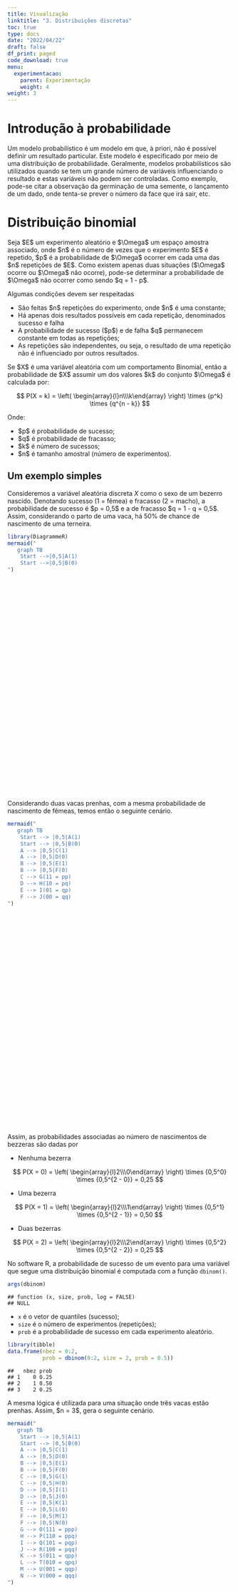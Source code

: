 ```yaml
---
title: Visualização
linktitle: "3. Distribuições discretas"
toc: true
type: docs
date: "2022/04/22"
draft: false
df_print: paged
code_download: true
menu:
  experimentacao:
    parent: Experimentação
    weight: 4
weight: 3
---
```


<script src="/rmarkdown-libs/htmlwidgets/htmlwidgets.js"></script>
<script src="/rmarkdown-libs/d3/d3.min.js"></script>
<script src="/rmarkdown-libs/dagre/dagre-d3.min.js"></script>
<link href="/rmarkdown-libs/mermaid/dist/mermaid.css" rel="stylesheet" />
<script src="/rmarkdown-libs/mermaid/dist/mermaid.slim.min.js"></script>
<link href="/rmarkdown-libs/DiagrammeR-styles/styles.css" rel="stylesheet" />
<script src="/rmarkdown-libs/chromatography/chromatography.js"></script>
<script src="/rmarkdown-libs/DiagrammeR-binding/DiagrammeR.js"></script>
<script src="/rmarkdown-libs/htmlwidgets/htmlwidgets.js"></script>
<script src="/rmarkdown-libs/d3/d3.min.js"></script>
<script src="/rmarkdown-libs/dagre/dagre-d3.min.js"></script>
<link href="/rmarkdown-libs/mermaid/dist/mermaid.css" rel="stylesheet" />
<script src="/rmarkdown-libs/mermaid/dist/mermaid.slim.min.js"></script>
<link href="/rmarkdown-libs/DiagrammeR-styles/styles.css" rel="stylesheet" />
<script src="/rmarkdown-libs/chromatography/chromatography.js"></script>
<script src="/rmarkdown-libs/DiagrammeR-binding/DiagrammeR.js"></script>
<script src="/rmarkdown-libs/htmlwidgets/htmlwidgets.js"></script>
<script src="/rmarkdown-libs/d3/d3.min.js"></script>
<script src="/rmarkdown-libs/dagre/dagre-d3.min.js"></script>
<link href="/rmarkdown-libs/mermaid/dist/mermaid.css" rel="stylesheet" />
<script src="/rmarkdown-libs/mermaid/dist/mermaid.slim.min.js"></script>
<link href="/rmarkdown-libs/DiagrammeR-styles/styles.css" rel="stylesheet" />
<script src="/rmarkdown-libs/chromatography/chromatography.js"></script>
<script src="/rmarkdown-libs/DiagrammeR-binding/DiagrammeR.js"></script>

# Introdução à probabilidade

Um modelo probabilístico é um modelo em que, à priori, não é possível definir um resultado particular. Este modelo é especificado por meio de uma distribuição de probabilidade. Geralmente, modelos probabilísticos são utilizados quando se tem um grande número de variáveis influenciando o resultado e estas variáveis não podem ser controladas. Como exemplo, pode-se citar a observação da germinação de uma semente, o lançamento de um dado, onde tenta-se prever o número da face que irá sair, etc.

# Distribuição binomial

Seja \$E\$ um experimento aleatório e \$\\Omega\$ um espaço amostra associado, onde \$n\$ é o número de vezes que o experimento \$E\$ é repetido, \$p\$ é a probabilidade de \$\\Omega\$ ocorrer em cada uma das \$n\$ repetições de \$E\$. Como existem apenas duas situações (\$\\Omega\$ ocorre ou \$\\Omega\$ não ocorre), pode-se determinar a probabilidade de \$\\Omega\$ não ocorrer como sendo \$q = 1 - p\$.

Algumas condições devem ser respeitadas

-   São feitas \$n\$ repetições do experimento, onde \$n\$ é uma constante;
-   Há apenas dois resultados possíveis em cada repetição, denominados sucesso e falha
-   A probabilidade de sucesso (\$p\$) e de falha \$q\$ permanecem constante em todas as repetições;
-   As repetições são independentes, ou seja, o resultado de uma repetição não é influenciado por outros resultados.

Se \$X\$ é uma variável aleatória com um comportamento Binomial, então a probabilidade de \$X\$ assumir um dos valores \$k\$ do conjunto \$\\Omega\$ é calculada por:

$$
P(X = k) = \left( \begin{array}{l}n\\\k\end{array} \right) \times {p^k} \times {q^{n - k}}
$$

Onde:

-   \$p\$ é probabilidade de sucesso;
-   \$q\$ é probabilidade de fracasso;
-   \$k\$ é número de sucessos;
-   \$n\$ é tamanho amostral (número de experimentos).

## Um exemplo simples

Consideremos a variável aleatória discreta *X* como o sexo de um bezerro nascido. Denotando sucesso (1 = fêmea) e fracasso (2 = macho), a probabilidade de sucesso é \$p = 0,5\$ e a de fracasso \$q = 1 - q = 0,5\$. Assim, considerando o parto de uma vaca, há 50% de chance de nascimento de uma terneira.

``` r
library(DiagrammeR)
mermaid("
   graph TB
    Start -->|0,5|A(1)
    Start -->|0,5|B(0)
")
```

<div id="htmlwidget-1" style="width:672px;height:480px;" class="DiagrammeR html-widget"></div>
<script type="application/json" data-for="htmlwidget-1">{"x":{"diagram":"\n   graph TB\n    Start -->|0,5|A(1)\n    Start -->|0,5|B(0)\n"},"evals":[],"jsHooks":[]}</script>

Considerando duas vacas prenhas, com a mesma probabilidade de nascimento de fêmeas, temos então o seguinte cenário.

``` r
mermaid("
   graph TB
    Start --> |0,5|A(1)
    Start --> |0,5|B(0)
    A --> |0,5|C(1)
    A --> |0,5|D(0)
    B --> |0,5|E(1)
    B --> |0,5|F(0)
    C --> G(11 = pp)
    D --> H(10 = pq)
    E --> I(01 = qp)
    F --> J(00 = qq)
")
```

<div id="htmlwidget-2" style="width:672px;height:480px;" class="DiagrammeR html-widget"></div>
<script type="application/json" data-for="htmlwidget-2">{"x":{"diagram":"\n   graph TB\n    Start --> |0,5|A(1)\n    Start --> |0,5|B(0)\n    A --> |0,5|C(1)\n    A --> |0,5|D(0)\n    B --> |0,5|E(1)\n    B --> |0,5|F(0)\n    C --> G(11 = pp)\n    D --> H(10 = pq)\n    E --> I(01 = qp)\n    F --> J(00 = qq)\n"},"evals":[],"jsHooks":[]}</script>

Assim, as probabilidades associadas ao número de nascimentos de bezzeras são dadas por

-   Nenhuma bezerra

$$
P(X = 0) = \left( \begin{array}{l}2\\\0\end{array} \right) \times {0,5^0} \times {0,5^{2 - 0}} = 0,25
$$

-   Uma bezerra

$$
P(X = 1) = \left( \begin{array}{l}2\\\1\end{array} \right) \times {0,5^1} \times {0,5^{2 - 1}} = 0,50
$$

-   Duas bezerras

$$
P(X = 2) = \left( \begin{array}{l}2\\\2\end{array} \right) \times {0,5^2} \times {0,5^{2 - 2}} = 0,25
$$

No software R, a probabilidade de sucesso de um evento para uma variável que segue uma distribuição binomial é computada com a função `dbinom()`.

``` r
args(dbinom)
```

    ## function (x, size, prob, log = FALSE) 
    ## NULL

-   `x` é o vetor de quantiles (sucesso);
-   `size` é o número de experimentos (repetições);
-   `prob` é a probabilidade de sucesso em cada experimento aleatório.

``` r
library(tibble)
data.frame(nbez = 0:2,
           prob = dbinom(0:2, size = 2, prob = 0.5))
```

    ##   nbez prob
    ## 1    0 0.25
    ## 2    1 0.50
    ## 3    2 0.25

A mesma lógica é utilizada para uma situação onde três vacas estão prenhas. Assim, \$n = 3\$, gera o seguinte cenário.

``` r
mermaid("
   graph TB
    Start --> |0,5|A(1)
    Start --> |0,5|B(0)
    A --> |0,5|C(1)
    A --> |0,5|D(0)
    B --> |0,5|E(1)
    B --> |0,5|F(0)
    C --> |0,5|G(1)
    C --> |0,5|H(0)
    D --> |0,5|I(1)
    D --> |0,5|J(0)
    E --> |0,5|K(1)
    E --> |0,5|L(0)
    F --> |0,5|M(1)
    F --> |0,5|N(0)
    G --> O(111 = ppp)
    H --> P(110 = ppq)
    I --> Q(101 = pqp)
    J --> R(100 = pqq)
    K --> S(011 = qpp)
    L --> T(010 = qpq)
    M --> U(001 = qqp)
    N --> V(000 = qqq)
")
```

<div id="htmlwidget-3" style="width:672px;height:480px;" class="DiagrammeR html-widget"></div>
<script type="application/json" data-for="htmlwidget-3">{"x":{"diagram":"\n   graph TB\n    Start --> |0,5|A(1)\n    Start --> |0,5|B(0)\n    A --> |0,5|C(1)\n    A --> |0,5|D(0)\n    B --> |0,5|E(1)\n    B --> |0,5|F(0)\n    C --> |0,5|G(1)\n    C --> |0,5|H(0)\n    D --> |0,5|I(1)\n    D --> |0,5|J(0)\n    E --> |0,5|K(1)\n    E --> |0,5|L(0)\n    F --> |0,5|M(1)\n    F --> |0,5|N(0)\n    G --> O(111 = ppp)\n    H --> P(110 = ppq)\n    I --> Q(101 = pqp)\n    J --> R(100 = pqq)\n    K --> S(011 = qpp)\n    L --> T(010 = qpq)\n    M --> U(001 = qqp)\n    N --> V(000 = qqq)\n"},"evals":[],"jsHooks":[]}</script>

``` r
data.frame(n_femeas = 0:3,
           prob = dbinom(0:3, size = 3, prob = 0.5))
```

    ##   n_femeas  prob
    ## 1        0 0.125
    ## 2        1 0.375
    ## 3        2 0.375
    ## 4        3 0.125

## Exercício bezerro

Um produtor possui quatro vacas prenhas de monta natural. Como está cursando a disciplina de Bioestatística, ele gostaria de calcular probabilidades associadas ao nascimento de bezerras fêmeas.

``` r
library(tibble)
bezerros <- 
  tibble(nbez = 0:4,
         prob = dbinom(x = 0:4, size = 4, prob = 0.5),
         prob_ac = cumsum(prob),
         prob_ac_inv = rev(prob_ac))
bezerros
```

    ## # A tibble: 5 × 4
    ##    nbez   prob prob_ac prob_ac_inv
    ##   <int>  <dbl>   <dbl>       <dbl>
    ## 1     0 0.0625  0.0625      1     
    ## 2     1 0.25    0.313       0.938 
    ## 3     2 0.375   0.688       0.688 
    ## 4     3 0.25    0.938       0.313 
    ## 5     4 0.0625  1           0.0625

``` r
# Gráfico da distribuição
library(tidyverse)
ggplot(bezerros, aes(nbez, prob))+
  geom_bar(stat = "identity",
           col = "black",
           size = 0,
           fill = "cyan")+
  labs(x = "Número de bezerros fêmeas",
       y = "Probabilidade")+
  scale_y_continuous(expand = expansion(mult = c(0, 0.1))) +
  scale_x_continuous(expand = expansion(mult = c(0, 0))) +
  theme_grey(base_size = 14) +
  theme(panel.grid.minor = element_blank())
```

<img src="/classes/experimentacao/03_dist_discret_files/figure-html/unnamed-chunk-7-1.png" width="672" />

## Exercício questões prova

Considere uma prova de estatística com peso 10 contendo 10 questões, cada uma com 5 alternativas. Apenas 1 é correta. Se o aluno tirar uma nota inferior a 4, o aluno está reprovado. Notas entre 4 e 7 fazem com que o aluno fique em exame. Se a nota for superior a 7 o aluno passa. Como João não prestou atenção nas aulas de estatística, ele decidiu “chutar” todas as questões. Calcule as probabilidades que se pede.

### Probabilidade de não acertar nenhuma questão

``` r
dbinom(x = 0, size = 10, prob = 0.2)
```

    ## [1] 0.1073742

### Probabilidade de ser reprovado

João será reprovado caso acerte menos que quatro questões. Logo, a soma as probabilidades de acertar 0, 1, 2 e 3 questões é esta probabilidade.

``` r
dbinom(x = 0:3, size = 10, prob = 0.2) %>% sum()
```

    ## [1] 0.8791261

### Probabilidade de ficar em exame

João ficará em exame caso acerte entre 4 e 7 questões. Logo, a probabilidade de ficar em exame será a soma das probabilidades individuais destes números de questões.

``` r
dbinom(x = 4:7, size = 10, prob = 0.2) %>% sum()
```

    ## [1] 0.120796

### Passe na prova

João somente passará na prova, caso acerte mais que sete questões. Valendo-se da propriedade da soma das probabilidades, a probabilidade de João passar na prova é data tanto somando-se as probabilidades de acertar 8, 9 e 10 questões, quanto subtraindo a unidade da probabilidade da soma de acerto de até 7 questões.

``` r
dbinom(x = 8:10, size = 10, prob = 0.2) %>% sum()
```

    ## [1] 7.79264e-05

``` r
1 - dbinom(0:7, size = 10, prob = 0.2) |> sum()
```

    ## [1] 7.79264e-05

### Gabarite a prova

A probabilidade de acerto de 10 questões é dada pela probabilidade pontual de exatamente 10 sucessos em 10 tentativas.

``` r
dbinom(x = 10, size = 10, prob = 0.2)
```

    ## [1] 1.024e-07

``` r
prova <- 
  tibble(nques = 0:10,
         prob = dbinom(x = 0:10, size = 10, prob = 0.2),
         prob_ac = cumsum(prob))


ggplot(prova, aes(nques, prob, label = round(prob, 4)))+
  geom_bar(stat = "identity",
           col = "black",
           fill = "cyan")+
  scale_x_continuous(breaks = c(0:10))+
  labs(x = "Número de questões",
       y = "Probabilidade")+
  ggtitle(label = "Probabilidade de acerto em uma prova de 10 questões",
          subtitle = "Cada questão tem 5 alternativas, apenas 1 é correta")+
  scale_y_continuous(expand = expansion(mult = c(0, 0.1)))+
  geom_text(vjust = -1) +
  theme_grey(base_size = 14) +
  theme(panel.grid.minor = element_blank())
```

<img src="/classes/experimentacao/03_dist_discret_files/figure-html/unnamed-chunk-13-1.png" width="960" />

``` r
# distribuição acumulada

ggplot(prova, aes(nques, prob_ac))+
  geom_path(color = "red", size = 1)+
  labs(x = "Número de questões",
       y = "Probabilidade acumulada")+
  ggtitle(label = "Probabilidade acumulada de acertar 10 questões 'chutando' todas",
          subtitle = "Cada questão tem 5 alternativas, apenas 1 é correta")+
  scale_x_continuous(breaks = c(0:10)) +
  theme_grey(base_size = 14) +
  theme(panel.grid.minor = element_blank())
```

<img src="/classes/experimentacao/03_dist_discret_files/figure-html/unnamed-chunk-13-2.png" width="960" />

## Exercício germinação de sementes

Uma empresa produtora de sementes de moranga vende pacotes com 20 sementes cada. O percentual de germinação destas sementes é de 92%. A empresa garante que pacotes que contém menos de 18 sementes germinadas são indenizados na metade do valor de venda. Se você comprou um pacote de sementes desta empresa a probabilidade de ser indenizado é de:

``` r
dbinom(0:17, size = 20, prob = 0.92) |> sum()
```

    ## [1] 0.2120538

## Exercício nascimento de bezerros

> A inseminação artificial (IA) é uma das biotecnias da reprodução bovina mais importante e utilizada visando o melhoramento genético do rebanho. O uso de sêmem sexado é uma tecnologia em que os espermatozoides que vão resultar na escolha do sexo que o criador deseja, são separados daqueles que resultariam em machos após a fecundação do óvulo. Ou seja, ao final do processo obtêm-se uma paleta de sêmen com predominância de espermatozoides “fêmeas” ou “Machos”, dependendo da escolha. Portanto, a sexagem de espermatozoides permite maximizar a produção animal, possibilitando maior progresso genético entre as gerações[^1].

Considere um lote de 120 vacas inseminadas com sêmem sexado que contenha a probabilidade de 85% de nascimento de fêmeas. Assumindo um nascimento por fêmea, calcule a probabilidade de:

### Todos os bezerros nascidos sejam fêmeas

Neste caso, a probabilidade é dada pela probabilidade pontual de 120 nascimentos de fêmeas.

``` r
dbinom(x = 120, size = 120, prob = 0.85)
```

    ## [1] 3.390557e-09

### Pelo menos 90% dos bezerros nascidos sejam fêmeas

Neste caso, precisaríamos de, pelo menos, 108 (120 \$\\times\$ 0,9) bezerros fêmeas. Então, a probabilidade dessa ocorrência é \$P(X \>= 108) = P(X = 109) + P(X = 109) + … + P(X = 120)\$

``` r
x <- 
  data.frame(nascimentos = 108:120) |> 
  mutate(prob = dbinom(nascimentos, size = 120, prob = 0.85),
         acum = cumsum(prob))
x
```

    ##    nascimentos         prob       acum
    ## 1          108 3.260600e-02 0.03260600
    ## 2          109 2.034136e-02 0.05294736
    ## 3          110 1.152677e-02 0.06447412
    ## 4          111 5.884537e-03 0.07035866
    ## 5          112 2.679566e-03 0.07303823
    ## 6          113 1.074988e-03 0.07411322
    ## 7          114 3.740456e-04 0.07448726
    ## 8          115 1.105874e-04 0.07459785
    ## 9          116 2.701129e-05 0.07462486
    ## 10         117 5.232956e-06 0.07463009
    ## 11         118 7.539004e-07 0.07463085
    ## 12         119 7.180004e-08 0.07463092
    ## 13         120 3.390557e-09 0.07463092

### Multa por ineficiência

O vendedor do sêmen se comprometeu em pagar uma multa de R\$10,00 para cada bezerro macho nascido se a taxa de parição de fêmeas fosse menor que 75%. Qual a probabilidade do produtor receber alguma indenização?

O produtor somente será indenizado se nascerem 89 ou menos bezerras. Assim, a probabilidade é dada pela soma das probabilidades individuais de 0 até 89

``` r
dbinom(x = 0:89, size = 120, prob = 0.85) |> sum()
```

    ## [1] 0.001409492

Abaixo, é possível identificar a distribuição de probabilidade para o exemplo dado.

``` r
bezerros <- 
  tibble(nbez = 0:120,
         prob = dbinom(x = 0:120, size = 120, prob = 0.85),
         prob_ac = cumsum(prob))


# Gráfico da distribuição
ggplot(bezerros, aes(nbez, prob))+
  geom_bar(stat = "identity",
           col = "black",
           size = 0.05,
           fill = "cyan")+
  labs(x = "Número de bezerros fêmeas",
       y = "Probabilidade") +
  ggtitle(label = "Probabilidade de nascimento de terneiras em 120 partos",
          subtitle = "Sêmen com 85% de probabilidade de nascimento de terneiras")+
  scale_y_continuous(expand = expansion(mult = c(0, 0.1)))+
  scale_x_continuous(breaks = seq(0, 120, 20))
```

<img src="/classes/experimentacao/03_dist_discret_files/figure-html/unnamed-chunk-18-1.png" width="672" />

``` r
# distribuição acumulada

ggplot(bezerros, aes(nbez, prob_ac))+
  geom_path(color = "red", size = 1)+
  labs(x = "Número de fêmeas",
       y = "Probabilidade acumulada")+
  ggtitle(label = "Probabilidade acumulada de nascimento de fêmeas",
          subtitle = "Sêmem sexado com 85% de chance de nascimento de fêmeas")+
  # scale_x_continuous(breaks = c(0:10)) +
  theme_grey(base_size = 14) +
  theme(panel.grid.minor = element_blank())
```

<img src="/classes/experimentacao/03_dist_discret_files/figure-html/unnamed-chunk-18-2.png" width="672" />

[^1]: <https://cooperativa.coop.br/semen-sexado-entenda-o-que-e/>

